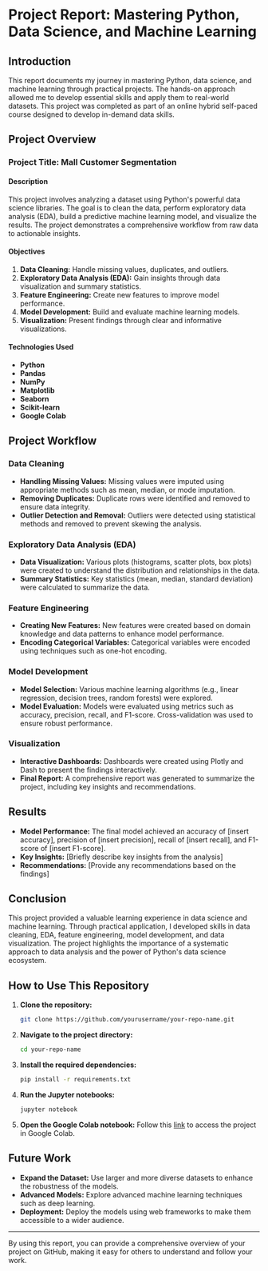 
# Project Report: Mastering Python, Data Science, and Machine Learning

## Introduction
This report documents my journey in mastering Python, data science, and machine learning through practical projects. The hands-on approach allowed me to develop essential skills and apply them to real-world datasets. This project was completed as part of an online hybrid self-paced course designed to develop in-demand data skills.

## Project Overview

### Project Title: Mall Customer Segmentation

#### Description
This project involves analyzing a dataset using Python's powerful data science libraries. The goal is to clean the data, perform exploratory data analysis (EDA), build a predictive machine learning model, and visualize the results. The project demonstrates a comprehensive workflow from raw data to actionable insights.

#### Objectives
1. **Data Cleaning:** Handle missing values, duplicates, and outliers.
2. **Exploratory Data Analysis (EDA):** Gain insights through data visualization and summary statistics.
3. **Feature Engineering:** Create new features to improve model performance.
4. **Model Development:** Build and evaluate machine learning models.
5. **Visualization:** Present findings through clear and informative visualizations.

#### Technologies Used
- **Python**
- **Pandas**
- **NumPy**
- **Matplotlib**
- **Seaborn**
- **Scikit-learn**
- **Google Colab**

## Project Workflow

### Data Cleaning
- **Handling Missing Values:** Missing values were imputed using appropriate methods such as mean, median, or mode imputation.
- **Removing Duplicates:** Duplicate rows were identified and removed to ensure data integrity.
- **Outlier Detection and Removal:** Outliers were detected using statistical methods and removed to prevent skewing the analysis.

### Exploratory Data Analysis (EDA)
- **Data Visualization:** Various plots (histograms, scatter plots, box plots) were created to understand the distribution and relationships in the data.
- **Summary Statistics:** Key statistics (mean, median, standard deviation) were calculated to summarize the data.

### Feature Engineering
- **Creating New Features:** New features were created based on domain knowledge and data patterns to enhance model performance.
- **Encoding Categorical Variables:** Categorical variables were encoded using techniques such as one-hot encoding.

### Model Development
- **Model Selection:** Various machine learning algorithms (e.g., linear regression, decision trees, random forests) were explored.
- **Model Evaluation:** Models were evaluated using metrics such as accuracy, precision, recall, and F1-score. Cross-validation was used to ensure robust performance.

### Visualization
- **Interactive Dashboards:** Dashboards were created using Plotly and Dash to present the findings interactively.
- **Final Report:** A comprehensive report was generated to summarize the project, including key insights and recommendations.

## Results
- **Model Performance:** The final model achieved an accuracy of [insert accuracy], precision of [insert precision], recall of [insert recall], and F1-score of [insert F1-score].
- **Key Insights:** [Briefly describe key insights from the analysis]
- **Recommendations:** [Provide any recommendations based on the findings]

## Conclusion
This project provided a valuable learning experience in data science and machine learning. Through practical application, I developed skills in data cleaning, EDA, feature engineering, model development, and data visualization. The project highlights the importance of a systematic approach to data analysis and the power of Python's data science ecosystem.

## How to Use This Repository
1. **Clone the repository:**
   ```bash
   git clone https://github.com/yourusername/your-repo-name.git
   ```
2. **Navigate to the project directory:**
   ```bash
   cd your-repo-name
   ```
3. **Install the required dependencies:**
   ```bash
   pip install -r requirements.txt
   ```
4. **Run the Jupyter notebooks:**
   ```bash
   jupyter notebook
   ```
5. **Open the Google Colab notebook:**
   Follow this [link](https://colab.research.google.com/drive/1TnOBz5WTBvXwTcFKuEdt1xnbIunUWWjH?usp=sharing) to access the project in Google Colab.

## Future Work
- **Expand the Dataset:** Use larger and more diverse datasets to enhance the robustness of the models.
- **Advanced Models:** Explore advanced machine learning techniques such as deep learning.
- **Deployment:** Deploy the models using web frameworks to make them accessible to a wider audience.

---

By using this report, you can provide a comprehensive overview of your project on GitHub, making it easy for others to understand and follow your work.
